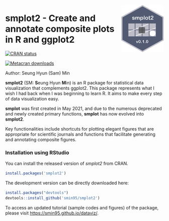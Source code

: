 <p align="center">
  <img src="man/figures/logo.png" height="150px" width="135px" align="right">
  <h1><strong>smplot2</strong> - Create and annotate composite plots in R and ggplot2</h1>
</p>

[![CRAN status](https://www.r-pkg.org/badges/version/NGLVieweR)](https://CRAN.R-project.org/package=smplot2)

[![Metacran downloads](https://cranlogs.r-pkg.org/badges/grand-total/NGLVieweR)](https://cran.r-project.org/package=smplot2)

Author: Seung Hyun (Sam) Min

**smplot2** (SM: **S**eung Hyun **M**in) is an R package for statistical data visualization that complements ggplot2. This package represents what I wish I had back when I was beginning to learn R. It aims to make every step of data visualization easy.

**smplot** was first created in May 2021, and due to the numerous deprecated and newly created primary functions, **smplot** has now evolved into **smplot2**.

Key functionalities include shortcuts for plotting elegant figures that are appropriate for scientific journals and functions that facilitate generating and annotating composite figures.

### Installation using RStudio

You can install the released version of *smplot2* from CRAN.

```r
install.packages('smplot2')
```

The development version can be directly downloaded here:

``` r
install.packages("devtools")
devtools::install_github('smin95/smplot2')
```
 
To access an updated tutorial (sample codes and figures) of the package, please visit https://smin95.github.io/dataviz/.

